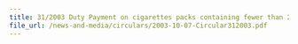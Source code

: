 ```yaml
---
title: 31/2003 Duty Payment on cigarettes packs containing fewer than 20 sticks not allowed
file_url: /news-and-media/circulars/2003-10-07-Circular312003.pdf
---
```

